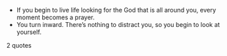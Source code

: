  - If you begin to live life looking for the God that is all around you, every moment becomes a prayer.
 - You turn inward. There’s nothing to distract you, so you begin to look at yourself.

2 quotes